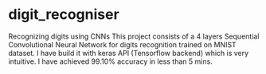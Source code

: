 # digit_recogniser
Recognizing digits using CNNs
This project consists of a 4 layers Sequential Convolutional Neural Network for digits recognition trained on MNIST dataset. I have build it with keras API (Tensorflow backend) which is very intuitive. I have achieved 99.10% accuracy in less than 5 mins.
